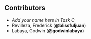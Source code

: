 ## Contributors
- _Add your name here in Task C_
- Revilleza, Frederick (**@blissfuljuan**)
- Labaya, Godwin (**@godwinlabaya**)
